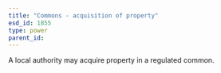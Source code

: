 ```yaml
---
title: "Commons - acquisition of property"
esd_id: 1855
type: power
parent_id:  
---
```


A local authority may acquire property in a regulated common.

